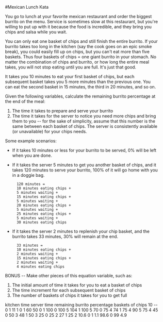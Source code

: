 #Mexican Lunch Kata

You go to lunch at your favorite mexican restaurant and order the biggest burrito on the menu.  Service is sometimes slow at this restaurant, but you're willing to put up with it because the food is incredible, and they bring you chips and salsa while you wait.  

You can only eat one basket of chips and still finish the entire burrito.  If your burrito takes too long in the kitchen (say the cook goes on an epic smoke break), you could easily fill up on chips, but you can't eat more than five baskets.  Thus four baskets of chips = one giant burrito in your stomach.  No matter the combination of chips and burrito, or how long the entire meal takes, you will not stop eating until you are full.  It's just that good.

It takes you 10 minutes to eat your first basket of chips, but each subsequent basket takes you 5 more minutes than the previous one.  You can eat the second basket in 15 minutes, the third in 20 minutes, and so on.

Given the following variables, calculate the remaining burrito percentage at the end of the meal: 

1. The time it takes to prepare and serve your burrito
2. The time it takes for the server to notice you need more chips and bring them to you -- for the sake of simplicity, assume that this number is the same between each basket of chips.  The server is consistently available (or unavailable) for your chips needs.

Some example scenarios:

* If it takes 10 minutes or less for your burrito to be served, 0% will be left when you are done.
* If it takes the server 5 minutes to get you another basket of chips, and it takes 120 minutes to serve your burrito, 100% of it will go home with you in a doggie bag.

		120 minutes =
		10 minutes eating chips +
		5 minutes waiting +
		15 minutes eating chips +
		5 minutes waiting +
		20 minutes eating chips +
		5 minutes waiting +
		25 minutes eating chips +
		5 minutes waiting +
		30 minutes eating chips

* If it takes the server 2 minutes to replenish your chip basket, and the burrito takes 33 minutes, 30% will remain at the end.

		33 minutes =
		10 minutes eating chips +
		2 minutes waiting +
		15 minutes eating chips +
		2 minutes waiting +
		4 minutes eating chips

BONUS -- Make other pieces of this equation variable, such as:

1. The initial amount of time it takes for you to eat a basket of chips
2. The time increment for each subsequent basket of chips
3. The number of baskets of chips it takes for you to get full


kitchen time	server time		remaining burrito percentage	baskets of chips
10 				--				0								1
11				1				0								1
60 				50				0								1
100				0				100								5
104				1				100								5
70				0 				75								4
74				1 				75								4
90				5 				75								4
45				0				50								3
48				1 				50								3
25				0				25								2
27				1 				25								2
10.6			0 				1								1.1
98.6 			0				99								4.9

